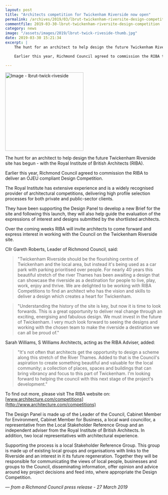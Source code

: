 ```yaml
---
layout: post
title: "Architects competition for Twickenham Riverside now open"
permalink: /archives/2019/03/lbrut-twickenham-riversite-design-competition.html
commentfile: 2019-03-30-lbrut-twickenham-riversite-design-competition
category: news
image: "/assets/images/2019/lbrut-twick-riveside-thumb.jpg"
date: 2019-03-30 15:21:34
excerpt: |
    The hunt for an architect to help design the future Twickenham Riverside site has begun - with the Royal Institute of British Architects (RIBA).

    Earlier this year, Richmond Council agreed to commission the RIBA to deliver an OJEU compliant Design Competition.

---
```


<a href="/assets/images/2019/lbrut-twick-riveside.jpg" title="Click for a larger image"><img src="/assets/images/2019/lbrut-twick-riveside-thumb.jpg" width="250" alt="Image - lbrut-twick-riveside"  class="photo right"/></a>

The hunt for an architect to help design the future Twickenham Riverside site has begun - with the Royal Institute of British Architects (RIBA).

Earlier this year, Richmond Council agreed to commission the RIBA to deliver an OJEU compliant Design Competition.

The Royal Institute has extensive experience and is a widely recognised provider of architectural competitions, delivering high profile selection processes for both private and public-sector clients.

They have been supporting the Design Panel to develop a new Brief for the site and following this launch, they will also help guide the evaluation of the expressions of interest and designs submitted by the shortlisted architects.

Over the coming weeks RIBA will invite architects to come forward and express interest in working with the Council on the Twickenham Riverside site.

Cllr Gareth Roberts, Leader of Richmond Council, said:

> "Twickenham Riverside should be the flourishing centre of Twickenham and the local area, but instead it's being used as a car park with parking prioritised over people. For nearly 40 years this beautiful stretch of the river Thames has been awaiting a design that can showcase the riverside as a destination for people to live, play, work, enjoy and thrive. We are delighted to be working with RIBA Competitions to find an architect who has the vision and skills to deliver a design which creates a heart for Twickenham.


> "Understanding the history of the site is key, but now it is time to look forwards. This is a great opportunity to deliver real change through an exciting, energising and fabulous design. We must invest in the future of Twickenham. I very much look forward to seeing the designs and working with the chosen team to make the riverside a destination we can all be proud of."


Sarah Williams, S Williams Architects, acting as the RIBA Adviser, added:

> "It's not often that architects get the opportunity to design a scheme along this stretch of the River Thames. Added to that is the Council's aspiration to create something beautiful and valuable for the local community; a collection of places, spaces and buildings that can bring vibrancy and focus to this part of Twickenham. I'm looking forward to helping the council with this next stage of the project's development."


To find out more, please visit The RIBA website on: [www.architecture.com/competitions](http://www.architecture.com/competitions)

The Design Panel is made up of the Leader of the Council, Cabinet Member for Environment, Cabinet Member for Business, a local ward councillor, a representative from the Local Stakeholder Reference Group and an independent adviser from the Royal Institute of British Architects. In addition, two local representatives with architectural experience.

Supporting the process is a local Stakeholder Reference Group. This group is made up of existing local groups and organisations with links to the Riverside and an interest in it its future regeneration. Together they will be responsible for communicating the views of local people, businesses and groups to the Council, disseminating information, offer opinion and advice around key project decisions and feed into, where appropriate the Design Competition.

<cite>&mdash; from a Richmond Council press release - 27 March 2019</cite>
